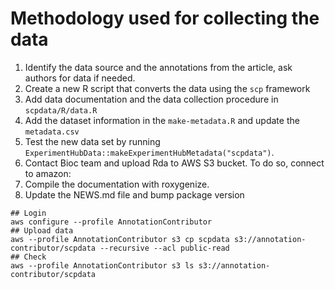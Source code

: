 
# Methodology used for collecting the data


1. Identify the data source and the annotations from the article, ask authors 
   for data if needed. 
2. Create a new R script that converts the data using the `scp` framework
3. Add data documentation and the data collection procedure in 
   `scpdata/R/data.R`
4. Add the dataset information in the `make-metadata.R` and update the 
   `metadata.csv`
5. Test the new data set by running 
  `ExperimentHubData::makeExperimentHubMetadata("scpdata")`. 
6. Contact Bioc team and upload Rda to AWS S3 bucket. To do so, 
   connect to amazon:
7. Compile the documentation with roxygenize.
8. Update the NEWS.md file and bump package version


```
## Login
aws configure --profile AnnotationContributor
## Upload data
aws --profile AnnotationContributor s3 cp scpdata s3://annotation-contributor/scpdata --recursive --acl public-read
## Check
aws --profile AnnotationContributor s3 ls s3://annotation-contributor/scpdata
```
